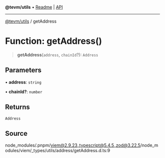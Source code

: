 **@tevm/utils** • [Readme](../README.md) \| [API](../globals.md)

***

[@tevm/utils](../README.md) / getAddress

# Function: getAddress()

> **getAddress**(`address`, `chainId`?): `Address`

## Parameters

• **address**: `string`

• **chainId?**: `number`

## Returns

`Address`

## Source

node\_modules/.pnpm/viem@2.9.23\_typescript@5.4.5\_zod@3.22.5/node\_modules/viem/\_types/utils/address/getAddress.d.ts:9
